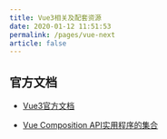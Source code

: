 ```yaml
---
title: Vue3相关及配套资源
date: 2020-01-12 11:51:53
permalink: /pages/vue-next
article: false
---
```


## 官方文档

* [Vue3官方文档](https://vue3js.cn/)

* [Vue Composition API实用程序的集合](https://vueuse.org/)